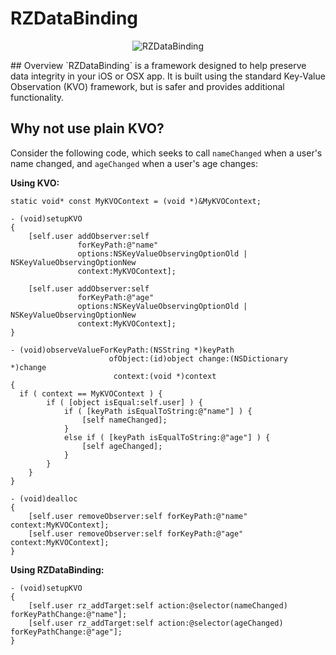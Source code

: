 RZDataBinding
===========
<p align="center">
<img src="http://cl.ly/image/1r0I0x401W2m/chain.png"
alt="RZDataBinding">
</p>
## Overview
`RZDataBinding` is a framework designed to help preserve data integrity in your iOS or OSX app. It is built using the standard Key-Value Observation (KVO) framework, but is safer and provides additional functionality.

## Why not use plain KVO?
Consider the following code, which seeks to call `nameChanged` when a user's name changed, and `ageChanged` when a user's age changes:

**Using KVO:**
``` obj-c
static void* const MyKVOContext = (void *)&MyKVOContext;

- (void)setupKVO
{
    [self.user addObserver:self
               forKeyPath:@"name"
               options:NSKeyValueObservingOptionOld | NSKeyValueObservingOptionNew
               context:MyKVOContext]; 
                  
    [self.user addObserver:self
               forKeyPath:@"age"
               options:NSKeyValueObservingOptionOld | NSKeyValueObservingOptionNew
               context:MyKVOContext];
}

- (void)observeValueForKeyPath:(NSString *)keyPath
                      ofObject:(id)object change:(NSDictionary *)change
                       context:(void *)context
{
  if ( context == MyKVOContext ) {
        if ( [object isEqual:self.user] ) {
            if ( [keyPath isEqualToString:@"name"] ) {
                [self nameChanged];
            }
            else if ( [keyPath isEqualToString:@"age"] ) {
                [self ageChanged];
            }
        }
    }
}

- (void)dealloc
{
    [self.user removeObserver:self forKeyPath:@"name" context:MyKVOContext];
    [self.user removeObserver:self forKeyPath:@"age" context:MyKVOContext];
}
```

**Using RZDataBinding:**
``` obj-c
- (void)setupKVO
{
    [self.user rz_addTarget:self action:@selector(nameChanged) forKeyPathChange:@"name"];
    [self.user rz_addTarget:self action:@selector(ageChanged) forKeyPathChange:@"age"];
}
```
